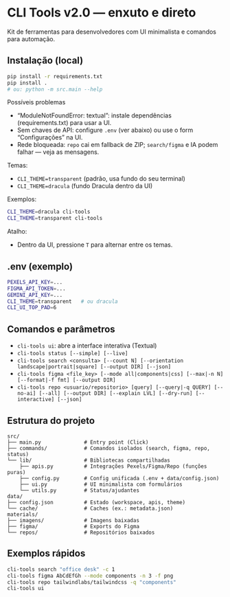 # CLI Tools v2.0 — enxuto e direto

Kit de ferramentas para desenvolvedores com UI minimalista e comandos para automação.

## Instalação (local)
```bash
pip install -r requirements.txt
pip install .
# ou: python -m src.main --help
```

Possíveis problemas
- “ModuleNotFoundError: textual”: instale dependências (requirements.txt) para usar a UI.
- Sem chaves de API: configure `.env` (ver abaixo) ou use o form “Configurações” na UI.
- Rede bloqueada: `repo` cai em fallback de ZIP; `search/figma` e IA podem falhar — veja as mensagens.

Temas:
- `CLI_THEME=transparent` (padrão, usa fundo do seu terminal)
- `CLI_THEME=dracula` (fundo Dracula dentro da UI)

Exemplos:
```bash
CLI_THEME=dracula cli-tools
CLI_THEME=transparent cli-tools
```

Atalho:
- Dentro da UI, pressione `T` para alternar entre os temas.

## .env (exemplo)
```bash
PEXELS_API_KEY=...
FIGMA_API_TOKEN=...
GEMINI_API_KEY=...
CLI_THEME=transparent   # ou dracula
CLI_UI_TOP_PAD=6
```

## Comandos e parâmetros
- `cli-tools ui`: abre a interface interativa (Textual)
- `cli-tools status [--simple] [--live]`
- `cli-tools search <consulta> [--count N] [--orientation landscape|portrait|square] [--output DIR] [--json]`
- `cli-tools figma <file_key> [--mode all|components|css] [--max|-n N] [--format|-f fmt] [--output DIR]`
- `cli-tools repo <usuario/repositorio> [query] [--query|-q QUERY] [--no-ai] [--all] [--output DIR] [--explain LVL] [--dry-run] [--interactive] [--json]`

## Estrutura do projeto
```
src/
├── main.py              # Entry point (Click)
├── commands/            # Comandos isolados (search, figma, repo, status)
└── lib/                 # Bibliotecas compartilhadas
    ├── apis.py          # Integrações Pexels/Figma/Repo (funções puras)
    ├── config.py        # Config unificada (.env + data/config.json)
    ├── ui.py            # UI minimalista com formulários
    └── utils.py         # Status/ajudantes
data/
├── config.json          # Estado (workspace, apis, theme)
└── cache/               # Caches (ex.: metadata.json)
materials/
├── imagens/             # Imagens baixadas
├── figma/               # Exports do Figma
└── repos/               # Repositórios baixados
```

## Exemplos rápidos
```bash
cli-tools search "office desk" -c 1
cli-tools figma AbCdEfGh --mode components -n 3 -f png
cli-tools repo tailwindlabs/tailwindcss -q "components"
cli-tools ui
```
